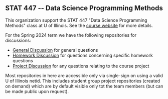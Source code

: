 ## STAT 447 -- Data Science Programming Methods

This organization support the STAT 447 "Data Science Programming Methods" class at U of Illinois. 
See the [course website](https://www.stat447.com) for more details.

For the Spring 2024 term we have the following repositories for discussions:
- [General Discussion](https://github.com/illinois-stat447/sp24-general-discussion) for general questions
- [Homework Discussion](https://github.com/illinois-stat447/sp24-homework-discussion) for questions concerning specific homework questions
- [Project Discussion](https://github.com/illinois-stat447/sp24-project-discussion) for any questions relating to the course project

Most repositories in here are accessible only via single-sign on using a valid U of Illinois netid. 
This includes student group project repositories (created on demand) which are by default visible only tot the team members (but can be made public upon request).

